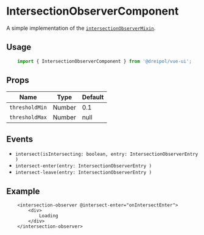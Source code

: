 # IntersectionObserverComponent
A simple implementation of the [`intersectionObserverMixin`](/src/mixins/intersection-observer).

## Usage
```js
    import { IntersectionObserverComponent } from '@dreipol/vue-ui';
```

## Props
| Name | Type | Default |
| --- | --- | ---|
|`thresholdMin` |Number| 0.1 |
|`thresholdMax` |Number| null|

## Events
-  `intersect(isIntersecting: boolean, entry: IntersectionObserverEntry )`
-  `intersect-enter(entry: IntersectionObserverEntry )`
-  `intersect-leave(entry: IntersectionObserverEntry )`

## Example
```vue
    <intersection-observer @intersect-enter="onIntersectEnter">
        <div>
            Loading
        </div>
    </intersection-observer>
```

